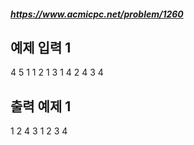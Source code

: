 ##### https://www.acmicpc.net/problem/1260
## 예제 입력 1

4 5 1
1 2
1 3
1 4
2 4
3 4
## 출력 예제 1
1 2 4 3
1 2 3 4
